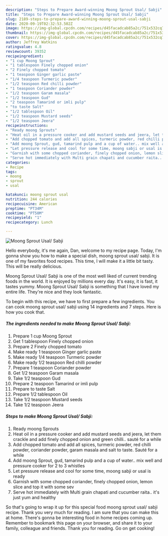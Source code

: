 ```yaml
---
description: "Steps to Prepare Award-winning Moong Sprout Usal/ Sabji"
title: "Steps to Prepare Award-winning Moong Sprout Usal/ Sabji"
slug: 2189-steps-to-prepare-award-winning-moong-sprout-usal-sabji
date: 2020-09-19T02:32:53.502Z
image: https://img-global.cpcdn.com/recipes/d45facadcab85a2c/751x532cq70/moong-sprout-usal-sabji-recipe-main-photo.jpg
thumbnail: https://img-global.cpcdn.com/recipes/d45facadcab85a2c/751x532cq70/moong-sprout-usal-sabji-recipe-main-photo.jpg
cover: https://img-global.cpcdn.com/recipes/d45facadcab85a2c/751x532cq70/moong-sprout-usal-sabji-recipe-main-photo.jpg
author: Jeffrey Watkins
ratingvalue: 4.8
reviewcount: 39352
recipeingredient:
- "1 cup Moong Sprout"
- "1 tablespoon Finely chopped onion"
- "2 Finely chopped tomato"
- "1 teaspoon Ginger garlic paste"
- "1/4 teaspoon Turmeric powder"
- "1/2 teaspoon Red chilli powder"
- "1 teaspoon Coriander powder"
- "1/2 teaspoon Garam masala"
- "1/2 teaspoon Gud"
- "2 teaspoon Tamarind or imli pulp"
- "to taste Salt"
- "1/2 tablespoon Oil"
- "1/2 teaspoon Mustard seeds"
- "1/2 teaspoon Jeera"
recipeinstructions:
- "Ready moong Sprouts"
- "Heat oil in a pressure cooker and add mustard seeds and jeera, let them crackle and add finely chopped onion and green chilli.. sauté for a while"
- "Add chopped tomato and add all spices, turmeric powder, red chilli powder, coriander powder, garam masala and salt to taste. Sauté for a while"
- "Add moong Sprout, gud, tamarind pulp and a cup of water.. mix well and pressure cooker for 2 to 3 whistles"
- "Let pressure release and cool for some time, moong sabji or usal is ready"
- "Garnish with some chopped coriander, finely chopped onion, lemon slice and top it with some sev"
- "Serve hot immediately with Multi grain chapati and cucumber raita.. it&#39;s just yum and healthy"
categories:
- Recipe
tags:
- moong
- sprout
- usal

katakunci: moong sprout usal 
nutrition: 244 calories
recipecuisine: American
preptime: "PT34M"
cooktime: "PT50M"
recipeyield: "1"
recipecategory: Lunch

---
```



![Moong Sprout Usal/ Sabji](https://img-global.cpcdn.com/recipes/d45facadcab85a2c/751x532cq70/moong-sprout-usal-sabji-recipe-main-photo.jpg)

Hello everybody, it's me again, Dan, welcome to my recipe page. Today, I'm gonna show you how to make a special dish, moong sprout usal/ sabji. It is one of my favorites food recipes. This time, I will make it a little bit tasty. This will be really delicious.

Moong Sprout Usal/ Sabji is one of the most well liked of current trending foods in the world. It is enjoyed by millions every day. It's easy, it is fast, it tastes yummy. Moong Sprout Usal/ Sabji is something that I have loved my entire life. They're nice and they look fantastic.




To begin with this recipe, we have to first prepare a few ingredients. You can cook moong sprout usal/ sabji using 14 ingredients and 7 steps. Here is how you cook that.

<!--inarticleads1-->

##### The ingredients needed to make Moong Sprout Usal/ Sabji:

1. Prepare 1 cup Moong Sprout
1. Get 1 tablespoon Finely chopped onion
1. Prepare 2 Finely chopped tomato
1. Make ready 1 teaspoon Ginger garlic paste
1. Make ready 1/4 teaspoon Turmeric powder
1. Make ready 1/2 teaspoon Red chilli powder
1. Prepare 1 teaspoon Coriander powder
1. Get 1/2 teaspoon Garam masala
1. Take 1/2 teaspoon Gud
1. Prepare 2 teaspoon Tamarind or imli pulp
1. Prepare to taste Salt
1. Prepare 1/2 tablespoon Oil
1. Take 1/2 teaspoon Mustard seeds
1. Take 1/2 teaspoon Jeera




<!--inarticleads2-->

##### Steps to make Moong Sprout Usal/ Sabji:

1. Ready moong Sprouts
1. Heat oil in a pressure cooker and add mustard seeds and jeera, let them crackle and add finely chopped onion and green chilli.. sauté for a while
1. Add chopped tomato and add all spices, turmeric powder, red chilli powder, coriander powder, garam masala and salt to taste. Sauté for a while
1. Add moong Sprout, gud, tamarind pulp and a cup of water.. mix well and pressure cooker for 2 to 3 whistles
1. Let pressure release and cool for some time, moong sabji or usal is ready
1. Garnish with some chopped coriander, finely chopped onion, lemon slice and top it with some sev
1. Serve hot immediately with Multi grain chapati and cucumber raita.. it&#39;s just yum and healthy




So that's going to wrap it up for this special food moong sprout usal/ sabji recipe. Thank you very much for reading. I am sure that you can make this at home. There's gonna be interesting food in home recipes coming up. Remember to bookmark this page on your browser, and share it to your family, colleague and friends. Thank you for reading. Go on get cooking!
